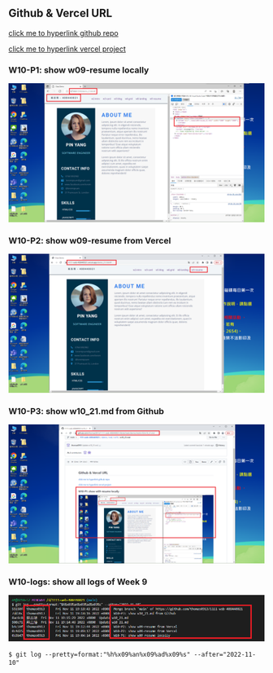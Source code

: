 ## Github & Vercel URL

[click me to hyperlink github repo](https://github.com/thomas0913/1111-web-408440021)

[click me to hyperlink vercel project](https://1111-web-408440021.vercel.app/)

### W10-P1: show w09-resume locally

![](w10-P1.PNG)

### W10-P2: show w09-resume from Vercel

![](w10-P2.png)

### W10-P3: show w10_21.md from Github

![](w10-p3.png)

### W10-logs: show all logs of Week 9

![](w10-logs.png)

```
$ git log --pretty=format:"%h%x09%an%x09%ad%x09%s" --after="2022-11-10"

```
